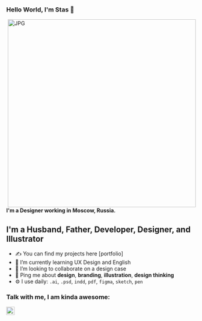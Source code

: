 ### Hello World, I'm Stas  👋

<img align="right" alt="JPG" src="?raw=true" width="500"  />

#### I'm a Designer working in Moscow, Russia.
 
## I'm a Husband, Father, Developer, Designer, and Illustrator
- ✍ You can find my projects here [portfolio]
- 🌱 I’m currently learning UX Design and English
- 👯 I’m looking to collaborate on a design case
- 💬 Ping me about **design**, **branding**, **illustration**, **design thinking**
- ⚙️ I use daily: `.ai`, `.psd`, `indd`, `pdf`, `figma`, `sketch`, `pen` 
 
### Talk with me, I am kinda awesome:
<img align="left" alt="stasdodesign | LinkedIn" width="22px" src="https://cdn.jsdelivr.net/npm/simple-icons@v3/icons/linkedin.svg" />  
 
<br/>
 

